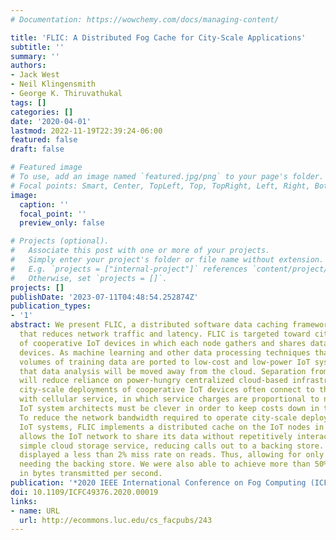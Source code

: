 ```yaml
---
# Documentation: https://wowchemy.com/docs/managing-content/

title: 'FLIC: A Distributed Fog Cache for City-Scale Applications'
subtitle: ''
summary: ''
authors:
- Jack West
- Neil Klingensmith
- George K. Thiruvathukal
tags: []
categories: []
date: '2020-04-01'
lastmod: 2022-11-19T22:39:24-06:00
featured: false
draft: false

# Featured image
# To use, add an image named `featured.jpg/png` to your page's folder.
# Focal points: Smart, Center, TopLeft, Top, TopRight, Left, Right, BottomLeft, Bottom, BottomRight.
image:
  caption: ''
  focal_point: ''
  preview_only: false

# Projects (optional).
#   Associate this post with one or more of your projects.
#   Simply enter your project's folder or file name without extension.
#   E.g. `projects = ["internal-project"]` references `content/project/deep-learning/index.md`.
#   Otherwise, set `projects = []`.
projects: []
publishDate: '2023-07-11T04:48:54.252874Z'
publication_types:
- '1'
abstract: We present FLIC, a distributed software data caching framework for fogs
  that reduces network traffic and latency. FLIC is targeted toward city-scale deployments
  of cooperative IoT devices in which each node gathers and shares data with surrounding
  devices. As machine learning and other data processing techniques that require large
  volumes of training data are ported to low-cost and low-power IoT systems, we expect
  that data analysis will be moved away from the cloud. Separation from the cloud
  will reduce reliance on power-hungry centralized cloud-based infrastructure. However,
  city-scale deployments of cooperative IoT devices often connect to the Internet
  with cellular service, in which service charges are proportional to network usage.
  IoT system architects must be clever in order to keep costs down in these scenarios.
  To reduce the network bandwidth required to operate city-scale deployments of cooperative
  IoT systems, FLIC implements a distributed cache on the IoT nodes in the fog. FLIC
  allows the IoT network to share its data without repetitively interacting with a
  simple cloud storage service, reducing calls out to a backing store. Our results
  displayed a less than 2% miss rate on reads. Thus, allowing for only 5% of requests
  needing the backing store. We were also able to achieve more than 50% reduction
  in bytes transmitted per second.
publication: '*2020 IEEE International Conference on Fog Computing (ICFC)*'
doi: 10.1109/ICFC49376.2020.00019
links:
- name: URL
  url: http://ecommons.luc.edu/cs_facpubs/243
---
```

